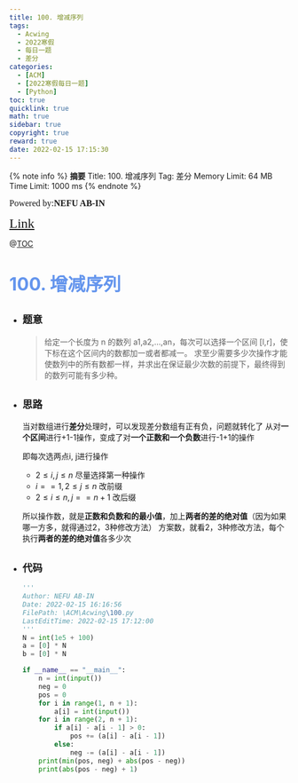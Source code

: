 ```yaml
---
title: 100. 增减序列
tags:
  - Acwing
  - 2022寒假
  - 每日一题
  - 差分
categories:
  - [ACM]
  - [2022寒假每日一题]
  - [Python]
toc: true
quicklink: true
math: true
sidebar: true
copyright: true
reward: true
date: 2022-02-15 17:15:30
---
```



{% note info %}
**摘要**
Title: 100. 增减序列
Tag: 差分
Memory Limit: 64 MB
Time Limit: 1000 ms
{% endnote %}
<!-- more -->

<font size=3 face=楷体>Powered by:**NEFU AB-IN**</font>

<font color=#FFA500 size=5 face=楷体>[Link](https://www.acwing.com/problem/content/description/102/)</font>

@[TOC](文章目录)

# <font color=#6495ED size=6>100. 增减序列
</font>

* ## <font size=4 face=粗体>题意</font>

  >给定一个长度为 n 的数列 a1,a2,…,an，每次可以选择一个区间 [l,r]，使下标在这个区间内的数都加一或者都减一。
  >求至少需要多少次操作才能使数列中的所有数都一样，并求出在保证最少次数的前提下，最终得到的数列可能有多少种。

* ## <font size=4 face=粗体>思路</font>

  当对数组进行**差分**处理时，可以发现差分数组有正有负，问题就转化了
  从对**一个区间**进行+1-1操作，变成了对**一个正数和一个负数**进行-1+1的操作

  即每次选两点i, j进行操作
  * $2 \le i, j \le n$ 尽量选择第一种操作
  * $i == 1, 2 \le j \le n$ 改前缀
  * $2 \le i \le n, j == n + 1$ 改后缀
  
  所以操作数，就是**正数和负数和的最小值**，加上**两者的差的绝对值**（因为如果哪一方多，就得通过2，3种修改方法）
  方案数，就看2，3种修改方法，每个执行**两者的差的绝对值**各多少次
  

* ## <font size=4 face=粗体>代码</font>

  ```python
  '''
  Author: NEFU AB-IN
  Date: 2022-02-15 16:16:56
  FilePath: \ACM\Acwing\100.py
  LastEditTime: 2022-02-15 17:12:00
  '''
  N = int(1e5 + 100)
  a = [0] * N
  b = [0] * N

  if __name__ == "__main__":
      n = int(input())
      neg = 0
      pos = 0
      for i in range(1, n + 1):
          a[i] = int(input())
      for i in range(2, n + 1):
          if a[i] - a[i - 1] > 0:
              pos += (a[i] - a[i - 1])
          else:
              neg -= (a[i] - a[i - 1])
      print(min(pos, neg) + abs(pos - neg))
      print(abs(pos - neg) + 1)
  ```